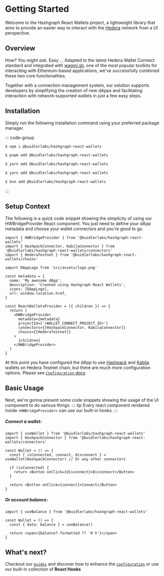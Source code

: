 # Getting Started

Welcome to the Hashgraph React Wallets project, a lightweight library that aims to provide an easier way to interact with the [Hedera](https://hedera.com/) network from a UI perspective.

## Overview

_How? You might ask_. Easy ... Adapted to the latest Hedera Wallet Connect standard and integrated with [wagmi.sh](https://wagmi.sh/), one of the most popular toolkits for interacting with Ethereum-based applications, we've successfully combined these two core functionalities.

Together with a connection management system, our solution supports developers by simplifying the creation of new dApps and facilitating interaction with network-supported wallets in just a few easy steps.

## Installation

Simply run the following installation command using your preferred package manager.

::: code-group

```sh [npm]
$ npm i @buidlerlabs/hashgraph-react-wallets
```

```sh [pnpm]
$ pnpm add @buidlerlabs/hashgraph-react-wallets
```

```sh [yarn]
$ yarn add @buidlerlabs/hashgraph-react-wallets
```

```sh [yarn (pnp)]
$ yarn add @buidlerlabs/hashgraph-react-wallets
```

```sh [bun]
$ bun add @buidlerlabs/hashgraph-react-wallets
```

:::

## Setup Context

The following is a quick code snippet showing the simplicity of using our HWBridgeProvider React component. You just need to define your dApp metadata and choose your wallet connectors and you're good to go.

```tsx{1-3,7-12,16-23}
import { HWBridgeProvider } from '@buidlerlabs/hashgraph-react-wallets'
import { HashpackConnector, KabilaConnector } from '@buidlerlabs/hashgraph-react-wallets/connectors'
import { HederaTestnet } from '@buidlerlabs/hashgraph-react-wallets/chains'

import DAppLogo from 'src/assets/logo.png'

const metadata = {
  name: 'My awesome dApp',
  description: 'Created using Hashgraph React Wallets',
  icons: [DAppLogo],
  url: window.location.href,
}

const ReactWalletsProvider = ({ children }) => {
  return (
    <HWBridgeProvider
      metadata={metadata}
      projectId={'<WALLET_CONNECT_PROJECT_ID>'}
      connectors={[HashpackConnector, KabilaConnector]}
      chains={[HederaTestnet]}
    >
      {children}
    </HWBridgeProvider>
  )
}
```

At this point you have configured the dApp to use [Hashpack](https://www.hashpack.app/) and [Kabila](https://www.kabila.app/wallet) wallets on Hedera Testnet chain, but there are much more configuration options. Please see [`Configuration` docs](/api-examples)

## Basic Usage

Next, we're gonna present some code snippets showing the usage of the UI component to do various things:
::: tip
Every react component rendered inside `<HWBridgeProvider>` can use our built-in hooks.
:::

##### Connect a wallet:

```tsx{5}
import { useWallet } from '@buidlerlabs/hashgraph-react-wallets'
import { HashpackConnector } from '@buidlerlabs/hashgraph-react-wallets/connectors'

const Wallet = () => {
  const { isConnected, connect, disconnect } = useWallet(HashpackConnector) // Or any other connectors

  if (isConnected) {
    return <Button onClick={disconnect}>Disconnect</Button>
  }

  return <Button onClick={connect}>Connect</Button>
}
```

##### Or account balance:

```tsx{4}
import { useBalance } from '@buidlerlabs/hashgraph-react-wallets'

const Wallet = () => {
  const { data: balance } = useBalance()

  return <span>{balance?.formatted ?? '0 ℏ'}</span>
}
```

## What's next?

Checkout our [`guides`](/guides/connect-wallet) and discover how to enhance the [`configuration`](/configuration) or use our built-in collection of **React Hooks**
